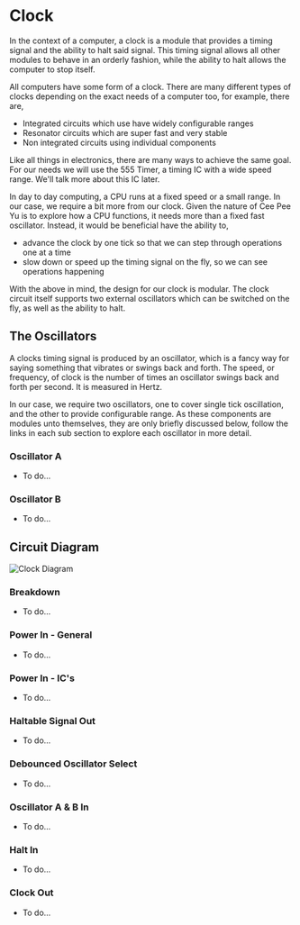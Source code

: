 # Clock
In the context of a computer, a clock is a module that provides a timing signal and the ability to halt said signal. This timing signal allows all other modules to behave in an orderly fashion, while the ability to halt allows the computer to stop itself.

All computers have some form of a clock. There are many different types of clocks depending on the exact needs of a computer too, for example, there are,

- Integrated circuits which use have widely configurable ranges
- Resonator circuits which are super fast and very stable
- Non integrated circuits using individual components

Like all things in electronics, there are many ways to achieve the same goal. For our needs we will use the 555 Timer, a timing IC with a wide speed range. We'll talk more about this IC later.

In day to day computing, a CPU runs at a fixed speed or a small range. In our case, we require a bit more from our clock. Given the nature of Cee Pee Yu is to explore how a CPU functions, it needs more than a fixed fast oscillator. Instead, it would be beneficial have the ability to,

- advance the clock by one tick so that we can step through operations one at a time
- slow down or speed up the timing signal on the fly, so we can see operations happening

With the above in mind, the design for our clock is modular. The clock circuit itself supports two external oscillators which can be switched on the fly, as well as the ability to halt.

## The Oscillators
A clocks timing signal is produced by an oscillator, which is a fancy way for saying something that vibrates or swings back and forth. The speed, or frequency, of clock is the number of times an oscillator swings back and forth per second. It is measured in Hertz.

In our case, we require two oscillators, one to cover single tick oscillation, and the other to provide configurable range. As these components are modules unto themselves, they are only briefly discussed below, follow the links in each sub section to explore each oscillator in more detail.

### Oscillator A

- To do...

### Oscillator B

- To do...

## Circuit Diagram

![Clock Diagram](/https://github.com/mcdonnelldean/cee-pee-yu/blob/master/kicad/clock/clock.svg)

### Breakdown

- To do...

### Power In - General

- To do...

### Power In - IC's

- To do...

### Haltable Signal Out

- To do...

### Debounced Oscillator Select

- To do...

### Oscillator A & B In

- To do...

### Halt In

- To do...

### Clock Out

- To do...
